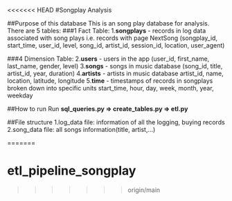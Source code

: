 <<<<<<< HEAD
#Songplay Analysis

##Purpose of this database
This is an song play database for analysis.
There are 5 tables:
###1 Fact Table:
1.**songplays** - records in log data associated with song plays i.e. records with page NextSong
(songplay_id, start_time, user_id, level, song_id, artist_id, session_id, location, user_agent)

###4 Dimension Table:
2.**users** - users in the app
(user_id, first_name, last_name, gender, level)
3.**songs** - songs in music database
(song_id, title, artist_id, year, duration)
4.**artists** - artists in music database
artist_id, name, location, latitude, longitude
5.**time** - timestamps of records in songplays broken down into specific units
start_time, hour, day, week, month, year, weekday

##How to run
Run **sql_queries.py => create_tables.py => etl.py**

##File structure
1.log_data file: information of all the logging, buying records
2.song_data file: all songs information(title, artist,...)



=======
# etl_pipeline_songplay
>>>>>>> origin/main

